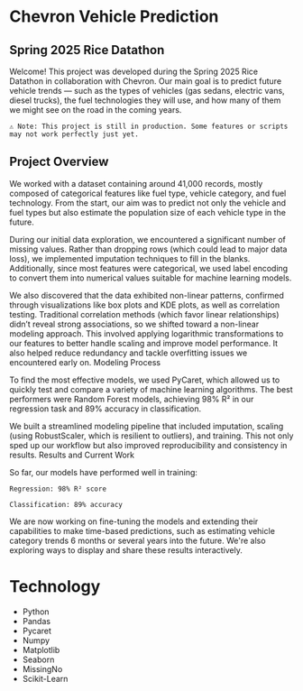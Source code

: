 # Chevron Vehicle Prediction

## Spring 2025 Rice Datathon

Welcome! This project was developed during the Spring 2025 Rice Datathon in collaboration with Chevron. Our main goal is to predict future vehicle trends — such as the types of vehicles (gas sedans, electric vans, diesel trucks), the fuel technologies they will use, and how many of them we might see on the road in the coming years.

    ⚠️ Note: This project is still in production. Some features or scripts may not work perfectly just yet.

## Project Overview

We worked with a dataset containing around 41,000 records, mostly composed of categorical features like fuel type, vehicle category, and fuel technology. From the start, our aim was to predict not only the vehicle and fuel types but also estimate the population size of each vehicle type in the future.

During our initial data exploration, we encountered a significant number of missing values. Rather than dropping rows (which could lead to major data loss), we implemented imputation techniques to fill in the blanks. Additionally, since most features were categorical, we used label encoding to convert them into numerical values suitable for machine learning models.

We also discovered that the data exhibited non-linear patterns, confirmed through visualizations like box plots and KDE plots, as well as correlation testing. Traditional correlation methods (which favor linear relationships) didn’t reveal strong associations, so we shifted toward a non-linear modeling approach. This involved applying logarithmic transformations to our features to better handle scaling and improve model performance. It also helped reduce redundancy and tackle overfitting issues we encountered early on.
Modeling Process

To find the most effective models, we used PyCaret, which allowed us to quickly test and compare a variety of machine learning algorithms. The best performers were Random Forest models, achieving 98% R² in our regression task and 89% accuracy in classification.

We built a streamlined modeling pipeline that included imputation, scaling (using RobustScaler, which is resilient to outliers), and training. This not only sped up our workflow but also improved reproducibility and consistency in results.
Results and Current Work

So far, our models have performed well in training:

    Regression: 98% R² score

    Classification: 89% accuracy

We are now working on fine-tuning the models and extending their capabilities to make time-based predictions, such as estimating vehicle category trends 6 months or several years into the future. We're also exploring ways to display and share these results interactively.

# Technology
- Python
- Pandas
- Pycaret
- Numpy
- Matplotlib
- Seaborn
- MissingNo
- Scikit-Learn
